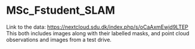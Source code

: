 # MSc_Fstudent_SLAM

Link to the data: https://nextcloud.sdu.dk/index.php/s/oCaAxmEwjd9LTEP
This both includes images along with their labelled masks, and point cloud observations and images from a test drive.
